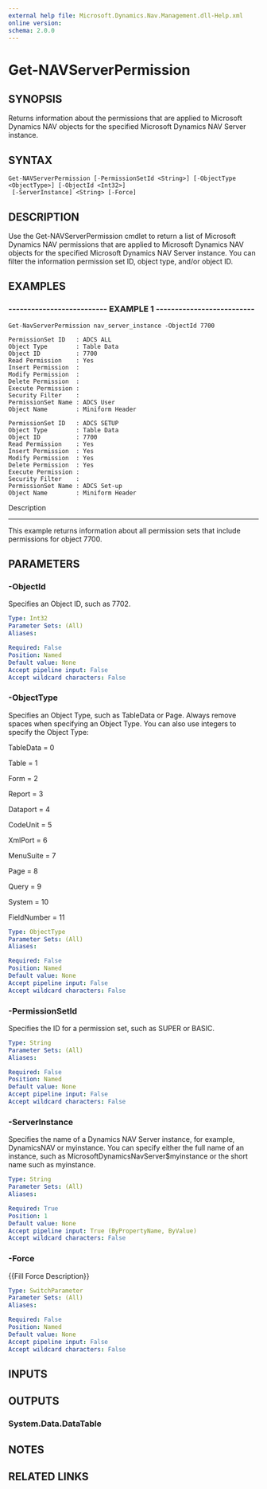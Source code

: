 ```yaml
---
external help file: Microsoft.Dynamics.Nav.Management.dll-Help.xml
online version: 
schema: 2.0.0
---
```


# Get-NAVServerPermission

## SYNOPSIS
Returns information about the permissions that are applied to Microsoft Dynamics NAV objects for the specified Microsoft Dynamics NAV Server instance.

## SYNTAX

```
Get-NAVServerPermission [-PermissionSetId <String>] [-ObjectType <ObjectType>] [-ObjectId <Int32>]
 [-ServerInstance] <String> [-Force]
```

## DESCRIPTION
Use the Get-NAVServerPermission cmdlet to return a list of Microsoft Dynamics NAV permissions that are applied to Microsoft Dynamics NAV objects for the specified Microsoft Dynamics NAV Server instance.
You can filter the information permission set ID, object type, and/or object ID.

## EXAMPLES

### -------------------------- EXAMPLE 1 --------------------------
```
Get-NavServerPermission nav_server_instance -ObjectId 7700

PermissionSet ID   : ADCS ALL
Object Type        : Table Data
Object ID          : 7700
Read Permission    : Yes
Insert Permission  :
Modify Permission  :
Delete Permission  :
Execute Permission :
Security Filter    :
PermissionSet Name : ADCS User
Object Name        : Miniform Header

PermissionSet ID   : ADCS SETUP
Object Type        : Table Data
Object ID          : 7700
Read Permission    : Yes
Insert Permission  : Yes
Modify Permission  : Yes
Delete Permission  : Yes
Execute Permission :
Security Filter    :
PermissionSet Name : ADCS Set-up
Object Name        : Miniform Header
```

Description

-----------

This example returns information about all permission sets that include permissions for object 7700.

## PARAMETERS

### -ObjectId
Specifies an Object ID, such as 7702.

```yaml
Type: Int32
Parameter Sets: (All)
Aliases: 

Required: False
Position: Named
Default value: None
Accept pipeline input: False
Accept wildcard characters: False
```

### -ObjectType
Specifies an Object Type, such as TableData or Page.
Always remove spaces when specifying an Object Type.
You can also use integers to specify the Object Type:

TableData = 0

Table = 1

Form = 2

Report = 3

Dataport = 4

CodeUnit = 5

XmlPort = 6

MenuSuite = 7

Page = 8

Query = 9

System = 10

FieldNumber = 11

```yaml
Type: ObjectType
Parameter Sets: (All)
Aliases: 

Required: False
Position: Named
Default value: None
Accept pipeline input: False
Accept wildcard characters: False
```

### -PermissionSetId
Specifies the ID for a permission set, such as SUPER or BASIC.

```yaml
Type: String
Parameter Sets: (All)
Aliases: 

Required: False
Position: Named
Default value: None
Accept pipeline input: False
Accept wildcard characters: False
```

### -ServerInstance
Specifies the name of a Dynamics NAV Server instance, for example, DynamicsNAV or myinstance.
You can specify either the full name of an instance, such as MicrosoftDynamicsNavServer$myinstance or the short name such as myinstance.

```yaml
Type: String
Parameter Sets: (All)
Aliases: 

Required: True
Position: 1
Default value: None
Accept pipeline input: True (ByPropertyName, ByValue)
Accept wildcard characters: False
```

### -Force
{{Fill Force Description}}

```yaml
Type: SwitchParameter
Parameter Sets: (All)
Aliases: 

Required: False
Position: Named
Default value: None
Accept pipeline input: False
Accept wildcard characters: False
```

## INPUTS

## OUTPUTS

### System.Data.DataTable

## NOTES
## RELATED LINKS

